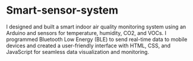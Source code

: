 # Smart-sensor-system
I designed and built a smart indoor air quality monitoring system using an Arduino and sensors for temperature, humidity, CO2, and VOCs. I programmed Bluetooth Low Energy (BLE) to send real-time data to mobile devices and created a user-friendly interface with HTML, CSS, and JavaScript for seamless data visualization and monitoring.
